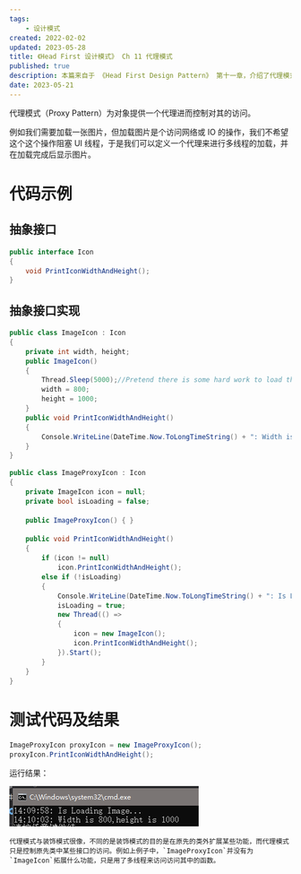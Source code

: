 ```yaml
---
tags:
    - 设计模式
created: 2022-02-02
updated: 2023-05-28
title: 《Head First 设计模式》 Ch 11 代理模式
published: true
description: 本篇来自于 《Head First Design Pattern》 第十一章，介绍了代理模式的定义及运用。
date: 2023-05-21
---
```


代理模式（Proxy Pattern）为对象提供一个代理进而控制对其的访问。

例如我们需要加载一张图片，但加载图片是个访问网络或 IO 的操作，我们不希望这个这个操作阻塞 UI 线程，于是我们可以定义一个代理来进行多线程的加载，并在加载完成后显示图片。

# 代码示例

## 抽象接口

```cs 图片接口
public interface Icon
{
    void PrintIconWidthAndHeight();
}
```

## 抽象接口实现

```cs 真实图片类
public class ImageIcon : Icon
{
    private int width, height;
    public ImageIcon()
    {
        Thread.Sleep(5000);//Pretend there is some hard work to load the image
        width = 800;
        height = 1000;
    }
    public void PrintIconWidthAndHeight()
    {
        Console.WriteLine(DateTime.Now.ToLongTimeString() + ": Width is " + width + ",height is " + height);
    }
}
```

```cs 代理图片类
public class ImageProxyIcon : Icon
{
    private ImageIcon icon = null;
    private bool isLoading = false;

    public ImageProxyIcon() { }

    public void PrintIconWidthAndHeight()
    {
        if (icon != null)
            icon.PrintIconWidthAndHeight();
        else if (!isLoading)
        {
            Console.WriteLine(DateTime.Now.ToLongTimeString() + ": Is Loading Image...");
            isLoading = true;
            new Thread(() =>
            {
                icon = new ImageIcon();
                icon.PrintIconWidthAndHeight();
            }).Start();
        }
    }
}
```

# 测试代码及结果

```cs 测试代码
ImageProxyIcon proxyIcon = new ImageProxyIcon();
proxyIcon.PrintIconWidthAndHeight();
```

运行结果：

![代理模式运行结果](/ch_11_the_proxy_pattern/2019-02-07-14-10-11.png)

```ad-note
代理模式与装饰模式很像，不同的是装饰模式的目的是在原先的类外扩展某些功能，而代理模式只是控制原先类中某些接口的访问。例如上例子中，`ImageProxyIcon`并没有为`ImageIcon`拓展什么功能，只是用了多线程来访问访问其中的函数。
```
